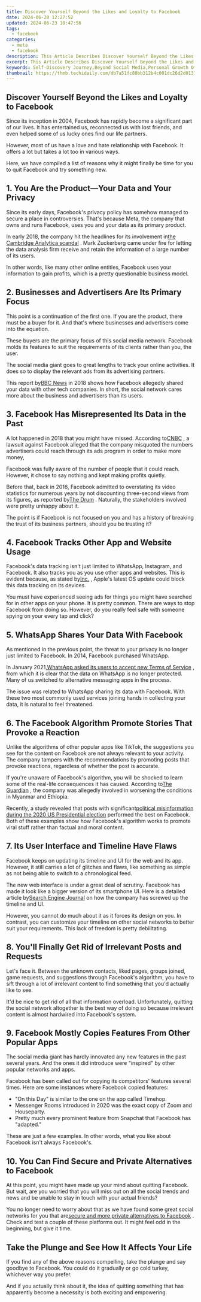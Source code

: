 ```yaml
---
title: Discover Yourself Beyond the Likes and Loyalty to Facebook
date: 2024-06-20 12:27:52
updated: 2024-06-23 10:47:56
tags:
  - facebook
categories:
  - meta
  - facebook
description: This Article Describes Discover Yourself Beyond the Likes and Loyalty to Facebook
excerpt: This Article Describes Discover Yourself Beyond the Likes and Loyalty to Facebook
keywords: Self-Discovery Journey,Beyond Social Media,Personal Growth Offline,Unplug From Likes,Break Loyalty Habits,Authentic Selfhood,Life Beyond Facebook
thumbnail: https://thmb.techidaily.com/db7a51fc88bb312b4c001dc26d2d013159de6bfbef053f36ef148640b15c567b.jpg
---
```


## Discover Yourself Beyond the Likes and Loyalty to Facebook

 Since its inception in 2004, Facebook has rapidly become a significant part of our lives. It has entertained us, reconnected us with lost friends, and even helped some of us lucky ones find our life partners.

 However, most of us have a love and hate relationship with Facebook. It offers a lot but takes a lot too in various ways.

 Here, we have compiled a list of reasons why it might finally be time for you to quit Facebook and try something new.

## 1\. You Are the Product—Your Data and Your Privacy

 Since its early days, Facebook's privacy policy has somehow managed to secure a place in controversies. That's because Meta, the company that owns and runs Facebook, uses you and your data as its primary product.

 In early 2018, the company hit the headlines for its involvement in[the Cambridge Analytica scandal](https://www.makeuseof.com/tag/facebook-privacy-scandal-good/) . Mark Zuckerberg came under fire for letting the data analysis firm receive and retain the information of a large number of its users.

 In other words, like many other online entities, Facebook uses your information to gain profits, which is a pretty questionable business model.

## 2\. Businesses and Advertisers Are Its Primary Focus

 This point is a continuation of the first one. If you are the product, there must be a buyer for it. And that's where businesses and advertisers come into the equation.

 These buyers are the primary focus of this social media network. Facebook molds its features to suit the requirements of its clients rather than you, the user.

 The social media giant goes to great lengths to track your online activities. It does so to display the relevant ads from its advertising partners.

 This report by[BBC News](https://www.bbc.com/news/technology-46618582) in 2018 shows how Facebook allegedly shared your data with other tech companies. In short, the social network cares more about the business and advertisers than its users.

## 3\. Facebook Has Misrepresented Its Data in the Past

 A lot happened in 2018 that you might have missed. According to[CNBC](http://www.cnbc.com/2021/02/18/facebook-knew-ad-metrics-were-inflated-but-ignored-the-problem-lawsuit-claims.html) , a lawsuit against Facebook alleged that the company misquoted the numbers advertisers could reach through its ads program in order to make more money,

 Facebook was fully aware of the number of people that it could reach. However, it chose to say nothing and kept making profits quietly.

 Before that, back in 2016, Facebook admitted to overstating its video statistics for numerous years by not discounting three-second views from its figures, as reported by[The Drum](https://www.thedrum.com/news/2016/09/23/facebook-admits-it-overstated-average-video-view-times-between-60-80-two-years) . Naturally, the stakeholders involved were pretty unhappy about it.

 The point is if Facebook is not focused on you and has a history of breaking the trust of its business partners, should you be trusting it?

## 4\. Facebook Tracks Other App and Website Usage

 Facebook's data tracking isn't just limited to WhatsApp, Instagram, and Facebook. It also tracks you as you use other apps and websites. This is evident because, as stated by[Inc.](http://www.inc.com/jason-aten/apples-ios-152-is-a-major-privacy-update-that-lets-you-see-how-apps-are-tracking-you-its-very-bad-news-for-facebook.html) , Apple's latest OS update could block this data tracking on its devices.

 You must have experienced seeing ads for things you might have searched for in other apps on your phone. It is pretty common. There are ways to stop Facebook from doing so. However, do you really feel safe with someone spying on your every tap and click?

## 5\. WhatsApp Shares Your Data With Facebook

 As mentioned in the previous point, the threat to your privacy is no longer just limited to Facebook. In 2014, Facebook purchased WhatsApp.

 In January 2021,[WhatsApp asked its users to accept new Terms of Service](https://www.makeuseof.com/whatsapp-forces-share-data-with-facebook/) , from which it is clear that the data on WhatsApp is no longer protected. Many of us switched to alternative messaging apps in the process.

 The issue was related to WhatsApp sharing its data with Facebook. With these two most commonly used services joining hands in collecting your data, it is natural to feel threatened.

## 6\. The Facebook Algorithm Promote Stories That Provoke a Reaction

 Unlike the algorithms of other popular apps like TikTok, the suggestions you see for the content on Facebook are not always relevant to your activity. The company tampers with the recommendations by promoting posts that provoke reactions, regardless of whether the post is accurate.

 If you're unaware of Facebook's algorithm, you will be shocked to learn some of the real-life consequences it has caused. According to[The Guardian](https://www.theguardian.com/technology/2021/oct/07/facebooks-role-in-myanmar-and-ethiopia-under-new-scrutiny) , the company was allegedly involved in worsening the conditions in Myanmar and Ethiopia.

 Recently, a study revealed that posts with significant[political misinformation during the 2020 US Presidential election](http://www.makeuseof.com/study-facebook-election-misinformation/) performed the best on Facebook. Both of these examples show how Facebook's algorithm works to promote viral stuff rather than factual and moral content.

## 7\. Its User Interface and Timeline Have Flaws

 Facebook keeps on updating its timeline and UI for the web and its app. However, it still carries a lot of glitches and flaws, like something as simple as not being able to switch to a chronological feed.

 The new web interface is under a great deal of scrutiny. Facebook has made it look like a bigger version of its smartphone UI. Here is a detailed article by[Search Engine Journal](http://www.searchenginejournal.com/facebook-design-hated/378881/#close) on how the company has screwed up the timeline and UI.

 However, you cannot do much about it as it forces its design on you. In contrast, you can customize your timeline on other social networks to better suit your requirements. This lack of freedom is pretty debilitating.

## 8\. You'll Finally Get Rid of Irrelevant Posts and Requests

 Let's face it. Between the unknown contacts, liked pages, groups joined, game requests, and suggestions through Facebook's algorithm, you have to sift through a lot of irrelevant content to find something that you'd actually like to see.

 It'd be nice to get rid of all that information overload. Unfortunately, quitting the social network altogether is the best way of doing so because irrelevant content is almost hardwired into Facebook's system.

## 9\. Facebook Mostly Copies Features From Other Popular Apps

 The social media giant has hardly innovated any new features in the past several years. And the ones it did introduce were "inspired" by other popular networks and apps.

 Facebook has been called out for copying its competitors' features several times. Here are some instances where Facebook copied features:

* "On this Day" is similar to the one on the app called Timehop.
* Messenger Rooms introduced in 2020 was the exact copy of Zoom and Houseparty.
* Pretty much every prominent feature from Snapchat that Facebook has "adapted."

 These are just a few examples. In other words, what you like about Facebook isn't always Facebook's.

## 10\. You Can Find Secure and Private Alternatives to Facebook

 At this point, you might have made up your mind about quitting Facebook. But wait, are you worried that you will miss out on all the social trends and news and be unable to stay in touch with your actual friends?

 You no longer need to worry about that as we have found some great social networks for you that are[secure and more private alternatives to Facebook](https://www.makeuseof.com/tag/facebook-alternatives/) . Check and test a couple of these platforms out. It might feel odd in the beginning, but give it time.

## Take the Plunge and See How It Affects Your Life

 If you find any of the above reasons compelling, take the plunge and say goodbye to Facebook. You could do it gradually or go cold turkey, whichever way you prefer.

 And if you actually think about it, the idea of quitting something that has apparently become a necessity is both exciting and empowering.


<ins class="adsbygoogle"
     style="display:block"
     data-ad-format="autorelaxed"
     data-ad-client="ca-pub-7571918770474297"
     data-ad-slot="1223367746"></ins>



<ins class="adsbygoogle"
     style="display:block"
     data-ad-client="ca-pub-7571918770474297"
     data-ad-slot="8358498916"
     data-ad-format="auto"
     data-full-width-responsive="true"></ins>
